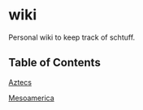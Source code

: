 # wiki

Personal wiki to keep track of schtuff.

## Table of Contents

[Aztecs](ancientMesoamerica/aztecs.md)

[Mesoamerica](ancientMesoamerica/mesoamerica.md)